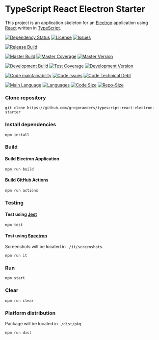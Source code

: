 # TypeScript React Electron Starter

This project is an application skeleton for an [Electron](https://electronjs.org) application
using [React](https://reactjs.org) written in [TypeScript](http://www.typescriptlang.org/).

[![Dependency Status][daviddm-image]][daviddm-url]
[![License][license-image]][license-url]
[![Issues][issues-image]][issues-url]

[![Release Build][release-build-image]][release-url]

[![Master Build][master-build-image]][master-url] [![Master Coverage][master-coveralls-image]][master-coveralls-url] [![Master Version][master-version-image]][master-version-url]

[![Development Build][development-build-image]][development-url] [![Test Coverage][development-coveralls-image]][development-coveralls-url] [![Development Version][development-version-image]][development-version-url]

[![Code maintainability][code-maintainability-image]][code-maintainability-url] [![Code issues][code-issues-image]][code-issues-url] [![Code Technical Debt][code-tech-debt-image]][code-tech-debt-url]

[![Main Language](https://img.shields.io/github/languages/top/gregoranders/typescript-react-electron-starter)][code-metric-url] [![Languages](https://img.shields.io/github/languages/count/gregoranders/typescript-react-electron-starter)][code-metric-url] [![Code Size](https://img.shields.io/github/languages/code-size/gregoranders/typescript-react-electron-starter)][code-metric-url] [![Repo-Size](https://img.shields.io/github/repo-size/gregoranders/typescript-react-electron-starter)][code-metric-url]

### Clone repository
```
git clone https://github.com/gregoranders/typescript-react-electron-starter
```

### Install dependencies
```
npm install
```

### Build

#### Build Electron Application
```
npm run build
```

#### Build GitHub Actions
```
npm run actions
```

### Testing

#### Test using [Jest](https://jestjs.io/)
```
npm test
```

#### Test using [Spectron](https://electronjs.org/spectron)
Screenshots will be located in `./it/screenshots`.
```
npm run it
```

### Run
```
npm start
```

### Clear
```
npm run clear
```

### Platform distribution

Package will be located in `./dist/pkg`.
```
npm run dist
```

[release-url]: https://github.com/gregoranders/typescript-react-electron-starter/releases
[master-url]: https://github.com/gregoranders/typescript-react-electron-starter/tree/master
[development-url]: https://github.com/gregoranders/typescript-react-electron-starter/tree/development
[repository-url]: https://github.com/gregoranders/typescript-react-electron-starter
[code-metric-url]: https://github.com/gregoranders/typescript-react-electron-starter/search?l=TypeScript

[travis-url]: https://travis-ci.org/gregoranders/typescript-react-electron-starter
[travis-image]: https://travis-ci.org/gregoranders/typescript-react-electron-starter.svg?branch=master

[daviddm-url]: https://david-dm.org/gregoranders/typescript-react-electron-starter
[daviddm-image]: https://david-dm.org/gregoranders/typescript-react-electron-starter.svg?branch=master

[license-url]: https://github.com/gregoranders/typescript-react-electron-starter/blob/master/LICENSE
[license-image]: https://img.shields.io/github/license/gregoranders/typescript-react-electron-starter.svg

[master-version-url]: https://github.com/gregoranders/typescript-react-electron-starter/blob/master/package.json
[master-version-image]: https://img.shields.io/github/package-json/v/gregoranders/typescript-react-electron-starter/master

[development-version-url]: https://github.com/gregoranders/typescript-react-electron-starter/blob/development/package.json
[development-version-image]: https://img.shields.io/github/package-json/v/gregoranders/typescript-react-electron-starter/development

[issues-url]: https://github.com/gregoranders/typescript-react-electron-starter/issues
[issues-image]: https://img.shields.io/github/issues-raw/gregoranders/typescript-react-electron-starter.svg

[release-build-image]: https://github.com/gregoranders/typescript-react-electron-starter/workflows/Release%20CI/badge.svg
[master-build-image]: https://github.com/gregoranders/typescript-react-electron-starter/workflows/Master%20CI/badge.svg
[development-build-image]: https://github.com/gregoranders/typescript-react-electron-starter/workflows/Development%20CI/badge.svg

[master-coveralls-url]: https://coveralls.io/github/gregoranders/typescript-react-electron-starter?branch=master
[master-coveralls-image]: https://img.shields.io/coveralls/github/gregoranders/typescript-react-electron-starter/master
[development-coveralls-image]: https://img.shields.io/coveralls/github/gregoranders/typescript-react-electron-starter/development
[development-coveralls-url]: https://coveralls.io/github/gregoranders/typescript-react-electron-starter?branch=development

[code-maintainability-url]: https://codeclimate.com/github/gregoranders/typescript-react-electron-starter/maintainability
[code-maintainability-image]: https://img.shields.io/codeclimate/maintainability/gregoranders/typescript-react-electron-starter

[code-issues-url]: https://codeclimate.com/github/gregoranders/typescript-react-electron-starter/maintainability
[code-issues-image]: https://img.shields.io/codeclimate/issues/gregoranders/typescript-react-electron-starter

[code-tech-debt-url]: https://codeclimate.com/github/gregoranders/typescript-react-electron-starter/maintainability
[code-tech-debt-image]: https://img.shields.io/codeclimate/tech-debt/gregoranders/typescript-react-electron-starter

